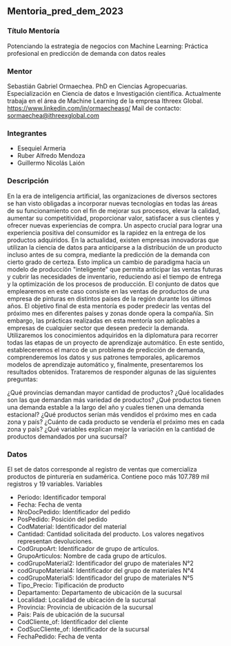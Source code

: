 ## Mentoria_pred_dem_2023
### Título Mentoría
Potenciando la estrategia de negocios con Machine Learning: Práctica profesional en predicción de demanda con datos reales
### Mentor
Sebastián Gabriel Ormaechea. PhD en Ciencias Agropecuarias. Especialización en Ciencia de datos e Investigación científica. Actualmente trabaja en el área de Machine Learning de la empresa Ithreex Global. https://www.linkedin.com/in/ormaecheasg/
Mail de contacto:
sormaechea@ithreexglobal.com

### Integrantes
- Esequiel Armeria
- Ruber Alfredo Mendoza
- Guillermo Nicolás Laión 

### Descripción
En la era de inteligencia artificial, las organizaciones de diversos sectores se han visto obligadas a incorporar nuevas tecnologías en todas las áreas de su funcionamiento con el fin de mejorar sus procesos, elevar la calidad, aumentar su competitividad, proporcionar valor, satisfacer a sus clientes y ofrecer nuevas experiencias de compra. Un aspecto crucial para lograr una experiencia positiva del consumidor es la rapidez en la entrega de los productos adquiridos. En la actualidad, existen empresas innovadoras que utilizan la ciencia de datos para anticiparse a la distribución de un producto incluso antes de su compra, mediante la predicción de la demanda con cierto grado de certeza. Esto implica un cambio de paradigma hacia un modelo de producción "inteligente" que permita anticipar las ventas futuras y cubrir las necesidades de inventario, reduciendo así el tiempo de entrega y la optimización de los procesos de producción.
El conjunto de datos que emplearemos en este caso consiste en las ventas de productos de una empresa de pinturas en distintos países de la región durante los últimos años. El objetivo final de esta mentoría es poder predecir las ventas del próximo mes en diferentes países y zonas donde opera la compañía. Sin embargo, las prácticas realizadas en esta mentoría son aplicables a empresas de cualquier sector que deseen predecir la demanda.
Utilizaremos los conocimientos adquiridos en la diplomatura para recorrer todas las etapas de un proyecto de aprendizaje automático. En este sentido, estableceremos el marco de un problema de predicción de demanda, comprenderemos los datos y sus patrones temporales, aplicaremos modelos de aprendizaje automático y, finalmente, presentaremos los resultados obtenidos.
Trataremos de responder algunas de las siguientes preguntas:

¿Qué provincias demandan mayor cantidad de productos?
¿Qué localidades son las que demandan más variedad de productos?
¿Qué productos tienen una demanda estable a la largo del año y cuales tienen una demanda estacional?
¿Qué productos serían más vendidos el próximo mes en cada zona y país?
¿Cuánto de cada producto se vendería el próximo mes en cada zona y país?
¿Qué variables explican mejor la variación en la cantidad de productos demandados por una sucursal?


### Datos
El set de datos corresponde al registro de ventas que comercializa productos de pinturería en sudamérica. Contiene poco más 107.789 mil registros y 19 variables.
Variables


- Periodo: Identificador temporal
- Fecha: Fecha de venta
- NroDocPedido: Identificador del pedido
- PosPedido: Posición del pedido
- CodMaterial: Identificador del material
- Cantidad: Cantidad solicitada del producto. Los valores negativos representan devoluciones.
- CodGrupoArt: Identificador de grupo de artículos.
- GrupoArticulos: Nombre de cada grupo de artículos.
- codGrupoMaterial2: Identificador del grupo de materiales N°2
- codGrupoMaterial4: Identificador del grupo de materiales N°4
- codGrupoMaterial5: Identificador del grupo de materiales N°5
- Tipo_Precio: Tipificación de producto
- Departamento: Departamento de ubicación de la sucursal
- Localidad: Localidad de ubicación de la sucursal
- Provincia: Provincia de ubicación de la sucursal
- Pais: País de ubicación de la sucursal
- CodCliente_of: Identificador del cliente
- CodSucCliente_of: Identificador de la sucursal
- FechaPedido: Fecha de venta

